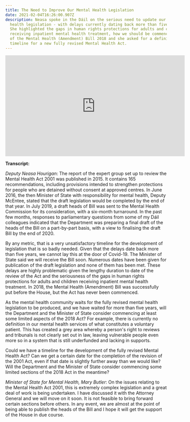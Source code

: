 ```yaml
---
title: The Need to Improve Our Mental Health Legislation
date: 2021-02-04T16:26:00.907Z
description: Neasa spoke in the Dáil on the serious need to update our mental
  health legislation - with delays currently dating back more than five years.
  She highlighted the gaps in human rights protections for adults and children
  receiving inpatient mental health treatment, how we should be commencing parts
  of the Mental Health (Amendment) Bill 2018 and she asked for a definitive
  timeline for a new fully revised Mental Health Act.
---
```

<iframe width="560" height="315" src="https://www.youtube.com/embed/0QJppCfUM1Q" frameborder="0" allow="accelerometer; autoplay; clipboard-write; encrypted-media; gyroscope; picture-in-picture" allowfullscreen></iframe>

**Transcript:**

*Deputy Neasa Hourigan*: The report of the expert group set up to review the Mental Health Act 2001 was published in 2015. It contains 165 recommendations, including provisions intended to strengthen protections for people who are detained without consent at approved centres. In June 2016, the then Minister of State with responsibility for mental health, Deputy McEntee, stated that the draft legislation would be completed by the end of that year. In July 2019, a draft heads of Bill was sent to the Mental Health Commission for its consideration, with a six-month turnaround. In the past few months, responses to parliamentary questions from some of my Dáil colleagues indicated that the Department was preparing a final draft of the heads of the Bill on a part-by-part basis, with a view to finalising the draft Bill by the end of 2020.

By any metric, that is a very unsatisfactory timeline for the development of legislation that is so badly needed. Given that the delays date back more than five years, we cannot lay this at the door of Covid-19. The Minister of State said we will receive the Bill soon. Numerous dates have been given for publication of the draft legislation and none of them has been met. These delays are highly problematic given the lengthy duration to date of the review of the Act and the seriousness of the gaps in human rights protections for adults and children receiving inpatient mental health treatment. In 2018, the Mental Health (Amendment) Bill was successfully put before the House, but the Act has never been commenced.

As the mental health community waits for the fully revised mental health legislation to be produced, and we have waited for more than five years, will the Department and the Minister of State consider commencing at least some limited aspects of the 2018 Act? For example, there is currently no definition in our mental health services of what constitutes a voluntary patient. This has created a grey area whereby a person's right to reviews and tribunals is not clearly set out in law, leaving vulnerable people even more so in a system that is still underfunded and lacking in supports.

Could we have a timeline for the development of the fully revised Mental Health Act? Can we get a certain date for the completion of the revision of the 2001 Act, even if that date is slightly further away than we would like? Will the Department and the Minister of State consider commencing some limited sections of the 2018 Act in the meantime?

*Minister of State for Mental Health, Mary Butler*: On the issues relating to the Mental Health Act 2001, this is extremely complex legislation and a great deal of work is being undertaken. I have discussed it with the Attorney General and we will move on it soon. It is not feasible to bring forward certain sections before others. In any event, we are almost at the point of being able to publish the heads of the Bill and I hope it will get the support of the House in due course.
